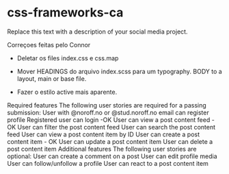 # css-frameworks-ca
Replace this text with a description of your social media project.
 

 Correçoes feitas pelo Connor
 - Deletar os files index.css e css.map

 - Mover HEADINGS do arquivo index.scss para um typography.
 BODY to a layout, main or base file.

 - Fazer o estilo active mais aparente.

 Required features
The following user stories are required for a passing submission:
User with @noroff.no or @stud.noroff.no email can register profile
Registered user can login -OK
User can view a post content feed - OK
User can filter the post content feed
User can search the post content feed
User can view a post content item by ID
User can create a post content item - OK
User can update a post content item
User can delete a post content item
Additional features
The following user stories are optional:
User can create a comment on a post
User can edit profile media
User can follow/unfollow a profile
User can react to a post content item